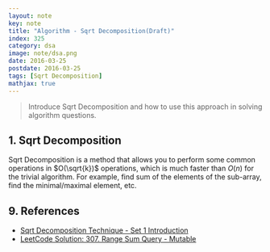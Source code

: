 ```yaml
---
layout: note
key: note
title: "Algorithm - Sqrt Decomposition(Draft)"
index: 325
category: dsa
image: note/dsa.png
date: 2016-03-25
postdate: 2016-03-25
tags: [Sqrt Decomposition]
mathjax: true
---
```


> Introduce Sqrt Decomposition and how to use this approach in solving algorithm questions.

## 1. Sqrt Decomposition
Sqrt Decomposition is a method that allows you to perform some common operations in $O(\sqrt{k})$ operations, which is much faster than $O(n)$ for the trivial algorithm. For example, find sum of the elements of the sub-array, find the minimal/maximal element, etc.

## 9. References
* [Sqrt Decomposition Technique - Set 1 Introduction](https://www.geeksforgeeks.org/sqrt-square-root-decomposition-technique-set-1-introduction/)
* [LeetCode Solution: 307. Range Sum Query - Mutable](https://leetcode.com/problems/range-sum-query-mutable/solution/)
